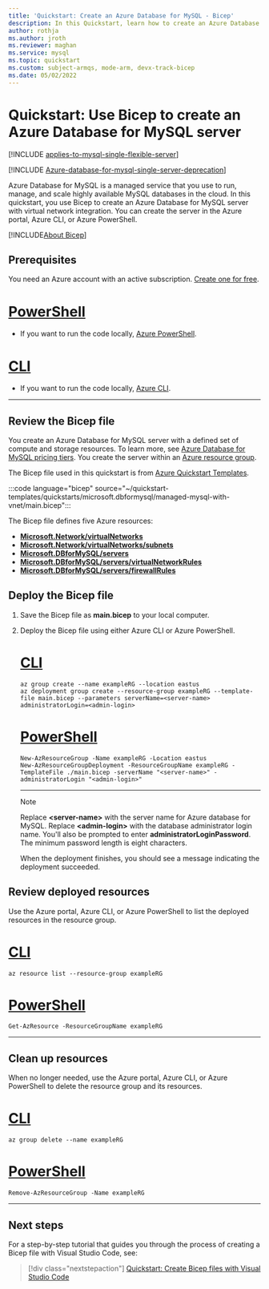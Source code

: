 ```yaml
---
title: 'Quickstart: Create an Azure Database for MySQL - Bicep'
description: In this Quickstart, learn how to create an Azure Database for MySQL server with virtual network integration using Bicep.
author: rothja
ms.author: jroth
ms.reviewer: maghan
ms.service: mysql
ms.topic: quickstart
ms.custom: subject-armqs, mode-arm, devx-track-bicep
ms.date: 05/02/2022
---
```


# Quickstart: Use Bicep to create an Azure Database for MySQL server

[!INCLUDE [applies-to-mysql-single-flexible-server](includes/applies-to-mysql-single-flexible-server.md)]

[!INCLUDE [Azure-database-for-mysql-single-server-deprecation](includes/Azure-database-for-mysql-single-server-deprecation.md)]

Azure Database for MySQL is a managed service that you use to run, manage, and scale highly available MySQL databases in the cloud. In this quickstart, you use Bicep to create an Azure Database for MySQL server with virtual network integration. You can create the server in the Azure portal, Azure CLI, or Azure PowerShell.

[!INCLUDE[About Bicep](../../includes/resource-manager-quickstart-bicep-introduction.md)]

## Prerequisites

You need an Azure account with an active subscription. [Create one for free](https://azure.microsoft.com/free/).

# [PowerShell](#tab/PowerShell)

* If you want to run the code locally, [Azure PowerShell](/powershell/azure/).

# [CLI](#tab/CLI)

* If you want to run the code locally, [Azure CLI](/cli/azure/).

---

## Review the Bicep file

You create an Azure Database for MySQL server with a defined set of compute and storage resources. To learn more, see [Azure Database for MySQL pricing tiers](concepts-pricing-tiers.md). You create the server within an [Azure resource group](../azure-resource-manager/management/overview.md).

The Bicep file used in this quickstart is from [Azure Quickstart Templates](https://azure.microsoft.com/resources/templates/managed-mysql-with-vnet/).

:::code language="bicep" source="~/quickstart-templates/quickstarts/microsoft.dbformysql/managed-mysql-with-vnet/main.bicep":::

The Bicep file defines five Azure resources:

* [**Microsoft.Network/virtualNetworks**](/azure/templates/microsoft.network/virtualnetworks)
* [**Microsoft.Network/virtualNetworks/subnets**](/azure/templates/microsoft.network/virtualnetworks/subnets)
* [**Microsoft.DBforMySQL/servers**](/azure/templates/microsoft.dbformysql/servers)
* [**Microsoft.DBforMySQL/servers/virtualNetworkRules**](/azure/templates/microsoft.dbformysql/servers/virtualnetworkrules)
* [**Microsoft.DBforMySQL/servers/firewallRules**](/azure/templates/microsoft.dbformysql/servers/firewallrules)

## Deploy the Bicep file


1. Save the Bicep file as **main.bicep** to your local computer.
1. Deploy the Bicep file using either Azure CLI or Azure PowerShell.

    # [CLI](#tab/CLI)

    ```azurecli
    az group create --name exampleRG --location eastus
    az deployment group create --resource-group exampleRG --template-file main.bicep --parameters serverName=<server-name> administratorLogin=<admin-login>
    ```

    # [PowerShell](#tab/PowerShell)

    ```azurepowershell
    New-AzResourceGroup -Name exampleRG -Location eastus
    New-AzResourceGroupDeployment -ResourceGroupName exampleRG -TemplateFile ./main.bicep -serverName "<server-name>" -administratorLogin "<admin-login>"
    ```

    ---

    > [!NOTE]
    > Replace **\<server-name\>** with the server name for Azure database for MySQL. Replace **\<admin-login\>** with the database administrator login name. You'll also be prompted to enter **administratorLoginPassword**. The minimum password length is eight characters.

    When the deployment finishes, you should see a message indicating the deployment succeeded.

## Review deployed resources

Use the Azure portal, Azure CLI, or Azure PowerShell to list the deployed resources in the resource group.

# [CLI](#tab/CLI)

```azurecli-interactive
az resource list --resource-group exampleRG
```

# [PowerShell](#tab/PowerShell)

```azurepowershell-interactive
Get-AzResource -ResourceGroupName exampleRG
```

---

## Clean up resources

When no longer needed, use the Azure portal, Azure CLI, or Azure PowerShell to delete the resource group and its resources.

# [CLI](#tab/CLI)

```azurecli-interactive
az group delete --name exampleRG
```

# [PowerShell](#tab/PowerShell)

```azurepowershell-interactive
Remove-AzResourceGroup -Name exampleRG
```

---

## Next steps

For a step-by-step tutorial that guides you through the process of creating a Bicep file with Visual Studio Code, see:

> [!div class="nextstepaction"]
> [Quickstart: Create Bicep files with Visual Studio Code](../azure-resource-manager/bicep/quickstart-create-bicep-use-visual-studio-code.md)
